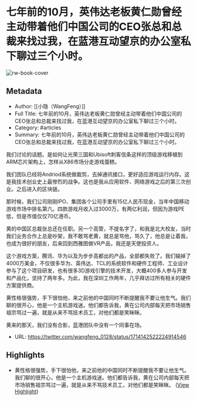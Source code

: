 # 七年前的10月，英伟达老板黄仁勋曾经主动带着他们中国公司的CEO张总和总裁来找过我，在蓝港互动望京的办公室私下聊过三个小时。

![rw-book-cover](https://readwise-assets.s3.amazonaws.com/media/uploaded_book_covers/profile_101759/Xy-8pJ3s.jpg)

## Metadata
- Author: [[小隐（WangFeng）]]
- Full Title: 七年前的10月，英伟达老板黄仁勋曾经主动带着他们中国公司的CEO张总和总裁来找过我，在蓝港互动望京的办公室私下聊过三个小时。
- Category: #articles
- Summary: 七年前的10月，英伟达老板黄仁勋曾经主动带着他们中国公司的CEO张总和总裁来找过我，在蓝港互动望京的办公室私下聊过三个小时。

我们讨论的话题。是如何让光荣三国和Ubisoft刺客信条这样的顶级游戏移植到ARM芯片架构上，怎样从X86市场分走游戏蛋糕。

我们团队已经将Andriod系统做裁剪，去掉通讯接口，更好适应游戏运行内存。这是我技术创业史上最惨烈的战争。这也是我从应用软件、网络游戏之后的第三次创业。之后进入的区块链。

那时候，我们公司刚刚IPO、集团各个公司手里有15亿人民币现金，当年中国移动游戏市场中排名第六。四款游戏月收入过3000万，有两亿利润，但因为游戏PE低，但是市值仅仅70亿港币。

黄的中国区总裁张总还在任职。另一个高管，不提名字了，和我是北大校友，当时我们业务合作上总是吵架，我不敢骂老黄，就总是骂他，骂久了，他总是让着我，也成为很好的朋友，后来回到西雅图做VR产品，我还是天使投资人。

这个游戏方案，腾讯、华为以及为步步高都出的产品，全部都失败了。我们输掉了4000万美金，不仅很多华为、英伟达、TCL的系统软件和硬件工程师、工业设计参与了这个项目研发，也有很多3D游戏引擎的技术开发，大概400多人参与开发和产品化，坚持了两年多。为此，我在深圳工作两年，几乎拜访过所有相关的硬件方案提供商。

黄性格很强势，手下很怕他，来之前他的中国同时不断提醒我不要让他生气。我们聊的很开心，他是一个主机游戏迷。他们都告诉我，黄在公司内部每天把市场销售祖宗骂过一遍，就是从来不骂技术员工，对他们都是笑眯眯。

黄来的那天，我们没有合影，蓝港团队中没有一个同事在场。
- URL: https://twitter.com/wangfeng_0128/status/1714142522224914546

## Highlights
- 黄性格很强势，手下很怕他，来之前他的中国同时不断提醒我不要让他生气。我们聊的很开心，他是一个主机游戏迷。他们都告诉我，黄在公司内部每天把市场销售祖宗骂过一遍，就是从来不骂技术员工，对他们都是笑眯眯。 ([View Highlight](https://read.readwise.io/read/01hcy34x0esrnb2fhxbhyz6bz4))

